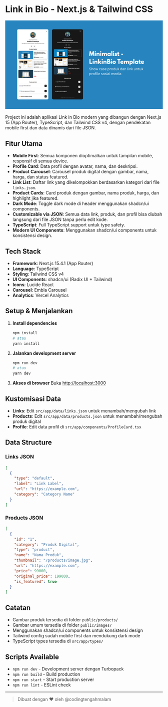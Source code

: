 # Link in Bio - Next.js & Tailwind CSS

![Link in Bio](public/images/linkinbio.png)

Project ini adalah aplikasi Link in Bio modern yang dibangun dengan Next.js 15 (App Router), TypeScript, dan Tailwind CSS v4, dengan pendekatan mobile first dan data dinamis dari file JSON.

## Fitur Utama
- **Mobile First**: Semua komponen dioptimalkan untuk tampilan mobile, responsif di semua device.
- **Profile Card**: Data profil dengan avatar, nama, dan deskripsi.
- **Product Carousel**: Carousel produk digital dengan gambar, nama, harga, dan status featured.
- **Link List**: Daftar link yang dikelompokkan berdasarkan kategori dari file `links.json`.
- **Product Cards**: Card produk dengan gambar, nama produk, harga, dan highlight jika featured.
- **Dark Mode**: Toggle dark mode di header menggunakan shadcn/ui components.
- **Customizable via JSON**: Semua data link, produk, dan profil bisa diubah langsung dari file JSON tanpa perlu edit kode.
- **TypeScript**: Full TypeScript support untuk type safety.
- **Modern UI Components**: Menggunakan shadcn/ui components untuk konsistensi design.

## Tech Stack
- **Framework**: Next.js 15.4.1 (App Router)
- **Language**: TypeScript
- **Styling**: Tailwind CSS v4
- **UI Components**: shadcn/ui (Radix UI + Tailwind)
- **Icons**: Lucide React
- **Carousel**: Embla Carousel
- **Analytics**: Vercel Analytics


## Setup & Menjalankan
1. **Install dependencies**
   ```bash
   npm install
   # atau
   yarn install
   ```
2. **Jalankan development server**
   ```bash
   npm run dev
   # atau
   yarn dev
   ```
3. **Akses di browser**
   Buka [http://localhost:3000](http://localhost:3000)

## Kustomisasi Data
- **Links**: Edit `src/app/data/links.json` untuk menambah/mengubah link
- **Products**: Edit `src/app/data/products.json` untuk menambah/mengubah produk digital
- **Profile**: Edit data profil di `src/app/components/ProfileCard.tsx`

## Data Structure

### Links JSON
```json
[
  {
    "type": "default",
    "label": "Link Label",
    "url": "https://example.com",
    "category": "Category Name"
  }
]
```

### Products JSON
```json
[
  {
    "id": "1",
    "category": "Produk Digital",
    "type": "product",
    "name": "Nama Produk",
    "thumbnail": "/products/image.jpg",
    "url": "https://example.com",
    "price": 99000,
    "original_price": 199000,
    "is_featured": true
  }
]
```

## Catatan
- Gambar produk tersedia di folder `public/products/`
- Gambar umum tersedia di folder `public/images/`
- Menggunakan shadcn/ui components untuk konsistensi design
- Tailwind config sudah mobile first dan mendukung dark mode
- TypeScript types tersedia di `src/app/types/`

## Scripts Available
- `npm run dev` - Development server dengan Turbopack
- `npm run build` - Build production
- `npm run start` - Start production server
- `npm run lint` - ESLint check

---

> Dibuat dengan ❤️ oleh @codingtengahmalam
